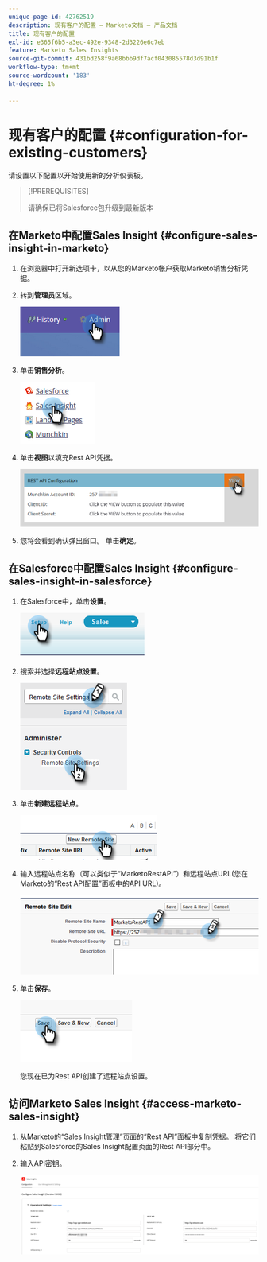 ```yaml
---
unique-page-id: 42762519
description: 现有客户的配置 — Marketo文档 — 产品文档
title: 现有客户的配置
exl-id: e365f6b5-a3ec-492e-9348-2d3226e6c7eb
feature: Marketo Sales Insights
source-git-commit: 431bd258f9a68bbb9df7acf043085578d3d91b1f
workflow-type: tm+mt
source-wordcount: '183'
ht-degree: 1%

---
```


# 现有客户的配置 {#configuration-for-existing-customers}

请设置以下配置以开始使用新的分析仪表板。

>[!PREREQUISITES]
>
>请确保已将Salesforce包升级到最新版本

## 在Marketo中配置Sales Insight {#configure-sales-insight-in-marketo}

1. 在浏览器中打开新选项卡，以从您的Marketo帐户获取Marketo销售分析凭据。

1. 转到&#x200B;**管理员**&#x200B;区域。

   ![](assets/configuration-for-existing-customers-1.png)

1. 单击&#x200B;**销售分析**。

   ![](assets/configuration-for-existing-customers-2.png)

1. 单击&#x200B;**视图**&#x200B;以填充Rest API凭据。

   ![](assets/configuration-for-existing-customers-3.png)

1. 您将会看到确认弹出窗口。 单击&#x200B;**确定**。

## 在Salesforce中配置Sales Insight {#configure-sales-insight-in-salesforce}

1. 在Salesforce中，单击&#x200B;**设置**。

   ![](assets/configuration-for-existing-customers-4.png)

1. 搜索并选择&#x200B;**远程站点设置**。

   ![](assets/configuration-for-existing-customers-5.png)

1. 单击&#x200B;**新建远程站点**。

   ![](assets/configuration-for-existing-customers-6.png)

1. 输入远程站点名称（可以类似于“MarketoRestAPI”）和远程站点URL(您在Marketo的“Rest API配置”面板中的API URL)。

   ![](assets/configuration-for-existing-customers-7.png)

1. 单击&#x200B;**保存**。

   ![](assets/configuration-for-existing-customers-8.png)

   您现在已为Rest API创建了远程站点设置。

## 访问Marketo Sales Insight {#access-marketo-sales-insight}

1. 从Marketo的“Sales Insight管理”页面的“Rest API”面板中复制凭据。 将它们粘贴到Salesforce的Sales Insight配置页面的Rest API部分中。

1. 输入API密钥。

   ![](assets/configuration-for-existing-customers-9.png)
